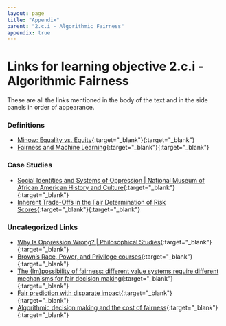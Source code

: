 ```yaml
---
layout: page
title: "Appendix"
parent: "2.c.i - Algorithmic Fairness"
appendix: true
---
```


# Links for learning objective 2.c.i - Algorithmic Fairness
These are all the links mentioned in the body of the text and in the side panels in order of appearance.
### Definitions
- [Minow: Equality vs. Equity](https://direct.mit.edu/ajle/article/doi/10.1162/ajle_a_00019/107229/EQUALITY-VS-EQUITY){:target="_blank"}<!-- tag:definition -->{:target="_blank"}
- [Fairness and Machine Learning](https://fairmlbook.org/){:target="_blank"}<!-- tag:definition -->{:target="_blank"}

### Case Studies
- [Social Identities and Systems of Oppression \| National Museum of African American History and Culture](https://nmaahc.si.edu/learn/talking-about-race/topics/social-identities-and-systems-oppression){:target="_blank"}<!-- tag:case-study -->{:target="_blank"}
- [Inherent Trade-Offs in the Fair Determination of Risk Scores](https://arxiv.org/abs/1609.05807){:target="_blank"}<!-- tag:case-study -->{:target="_blank"}

### Uncategorized Links
- [Why Is Oppression Wrong? \| Philosophical Studies](https://link.springer.com/article/10.1007/s11098-023-02084-5#Sec2){:target="_blank"}{:target="_blank"}
- [Brown’s Race, Power, and Privilege courses](https://college.brown.edu/design-your-education/explore-open-curriculum/course-selection/curricular-programs/examining-race){:target="_blank"}{:target="_blank"}
- [The (Im)possibility of fairness: different value systems require different mechanisms for fair decision making](https://dl.acm.org/doi/10.1145/3433949){:target="_blank"}{:target="_blank"}
- [Fair prediction with disparate impact](https://arxiv.org/pdf/1703.00056){:target="_blank"}{:target="_blank"}
- [Algorithmic decision making and the cost of fairness](https://arxiv.org/pdf/1701.08230){:target="_blank"}{:target="_blank"}


